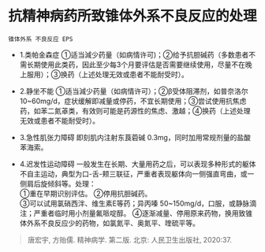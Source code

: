 # 抗精神病药所致锥体外系不良反应的处理  

`锥体外系 不良反应 EPS`

- 1.类帕金森症 ①适当減少药量（如病情许可)；②给予抗胆碱药（多数患者不需长期使用此类药，因此至少每3个月要评估是否需要继续使用，尽量不在晚上服用）；③换药（上述处理无效或患者不能耐受时）。  

- 2.静坐不能 ①适当減少药量（如病情许可）；②β受体阻滞剂，如普奈洛尔 10~60mg/d，症状缓解即减量或停药，不宜长期使用；③尝试使用抗焦虑药，如苯二氮䓬类，有效则可能是药源性的焦虑、激越；④换药（上述处理无效或患者不能耐受时）。  

- 3.急性肌张力障碍 即刻肌内注射东莨菪碱 0.3mg，同时加用常规剂量的盐酸苯海索。  

- 4.迟发性运动障碍 一般发生在长期、大量用药之后，可以表现多种形式的躯体不自主运动，典型为口-舌-颊三联征，严重者表现躯体向一侧强直弯曲，或一侧肩后旋倾斜等。处理：  
①重在早期识别评估。
②停用抗胆碱药。  
③可以试用氯硝西泮、维生素E等药；异丙嗪 50~150mg/d，口服，或静脉滴注；严重者临时用小剂量氟哌啶醇。
④逐渐减量、停用原来药物，换用致锥体外系不良反应少的药物，如氯氮平、奥氮平、喹硫平等。  

> 唐宏宇, 方贻儒. 精神病学. 第二版. 北京: 人民卫生出版社, 2020:37.
